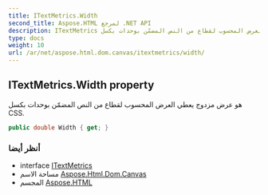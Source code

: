 ```yaml
---
title: ITextMetrics.Width
second_title: Aspose.HTML لمرجع .NET API
description: ITextMetrics ملكية. هو عرض مزدوج يعطي العرض المحسوب لقطاع من النص المضمّن بوحدات بكسل CSS.
type: docs
weight: 10
url: /ar/net/aspose.html.dom.canvas/itextmetrics/width/
---
```

## ITextMetrics.Width property

هو عرض مزدوج يعطي العرض المحسوب لقطاع من النص المضمّن بوحدات بكسل CSS.

```csharp
public double Width { get; }
```

### أنظر أيضا

* interface [ITextMetrics](../)
* مساحة الاسم [Aspose.Html.Dom.Canvas](../../itextmetrics/)
* المجسم [Aspose.HTML](../../../)


